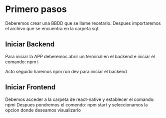 # Primero pasos
Deberemos crear una BBDD que se llame recetario.
Despues importaremos el archivo que se encuentra en la carpeta sql.

## Iniciar Backend
Para iniciar la APP deberemos abrir un terminal en el backend e iniciar el comando:
npm i

Acto seguido haremos 
npm run dev 
para iniciar el backend
## Iniciar Frontend
Debemos acceder a la carpeta de react-native y establecer el comando:
npmi
Despues pondremos el comendo:
npm start  y seleccionamos la opcion donde deseamos visualizarlo